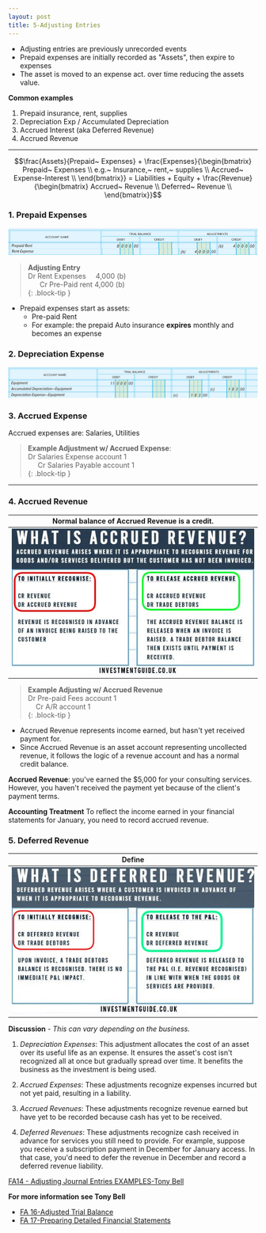 ```yaml
---
layout: post
title: 5-Adjusting Entries
---
```


- Adjusting entries are previously unrecorded events
- Prepaid expenses are initially recorded as "Assets", then expire to expenses
- The asset is moved to an expense act. over time reducing the assets value.

**Common examples**

  1. Prepaid insurance, rent, supplies
  2. Depreciation Exp / Accumulated Depreciation
  2. Accrued Interest (aka Deferred Revenue)
  3. Accrued Revenue   

---


$$\frac{Assets}{Prepaid~ Expenses} + \frac{Expenses}{\begin{bmatrix}
Prepaid~ Expenses \\
e.g.~ Insurance,~ rent,~ supplies \\
Accrued~ Expense-Interest \\
\end{bmatrix}} = Liabilities + Equity + \frac{Revenue}{\begin{bmatrix}
Accrued~ Revenue \\
Deferred~ Revenue \\
\end{bmatrix}}$$  


### 1. Prepaid Expenses 
   
![Pre-paid rent example](/assets/mc-graw-accounting-course/images/pre.paid.example.png)

> **Adjusting Entry**   
> Dr Rent Expenses &nbsp;&nbsp;&nbsp; 4,000 (b)   
> &nbsp;&nbsp;&nbsp;&nbsp;&nbsp; Cr Pre-Paid rent 4,000 (b)   
{: .block-tip }   

- Prepaid expenses start as assets:
  - Pre-paid Rent
  - For example: the prepaid Auto insurance **expires** monthly and becomes an expense


### 2. Depreciation Expense

![depreciation adjustment example](/assets/mc-graw-accounting-course/images/depreciation.example.png)


### 3. Accrued Expense 

Accrued expenses are: Salaries, Utilities

> **Example Adjustment w/ Accrued Expense**:    
> Dr Salaries Expense account 1     
> &nbsp;&nbsp;&nbsp;&nbsp;&nbsp;Cr Salaries Payable account 1    
{: .block-tip }   

---

### 4. Accrued Revenue


|Normal balance of Accrued Revenue is a credit.|
|:-:|
|![](/assets/misc/what-is-accrued-revenue.jpg)|
  

> **Example Adjusting w/ Accrued Revenue**   
> Dr Pre-paid Fees account 1   
> &nbsp;&nbsp;&nbsp; Cr A/R account 1   
{: .block-tip }   


- Accrued Revenue represents income earned, but hasn't yet received payment for.   
- Since Accrued Revenue is an asset account representing uncollected revenue, it follows the logic of a revenue account and has a normal credit balance.   

**Accrued Revenue**: you've earned the $5,000 for your consulting services. However, you haven't received the payment yet because of the client's payment terms.

**Accounting Treatment** To reflect the income earned in your financial statements for January, you need to record accrued revenue.   


### 5. Deferred Revenue   

|Define|
|:-:|
|![](/assets/misc/what-is-deferred-revenue.jpg)|


**Discussion** - *This can vary depending on the business.*

1. *Depreciation Expenses*: This adjustment allocates the cost of an asset over its useful life as an expense. It ensures the asset's cost isn't recognized all at once but gradually spread over time. It benefits the business as the investment is being used.

2. *Accrued Expenses*: These adjustments recognize expenses incurred but not yet paid, resulting in a liability. 

3. *Accrued Revenues*: These adjustments recognize revenue earned but have yet to be recorded because cash has yet to be received. 

4. *Deferred Revenues*: These adjustments recognize cash received in advance for services you still need to provide. For example, suppose you receive a subscription payment in December for January access. In that case, you'd need to defer the revenue in December and record a deferred revenue liability.


[FA14 - Adjusting Journal Entries EXAMPLES-Tony Bell](https://www.youtube.com/watch?v=gkqoIqeiCsU)


**For more information see Tony Bell**   
- [FA 16-Adjusted Trial Balance](https://www.youtube.com/watch?v=TKpabpcjk14)  
- [FA 17-Preparing Detailed Financial Statements](https://www.youtube.com/watch?v=NT5zaYuEyuk)  

